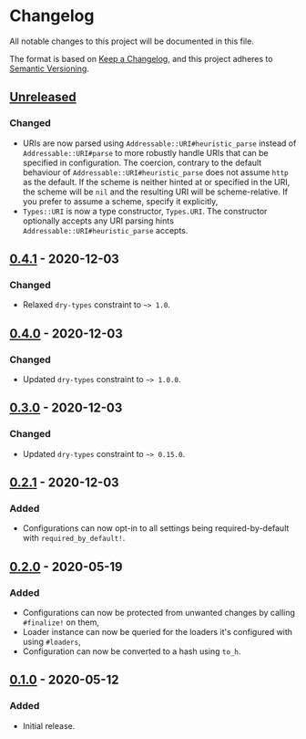 # Changelog
All notable changes to this project will be documented in this file.

The format is based on [Keep a Changelog](https://keepachangelog.com/en/1.0.0/),
and this project adheres to [Semantic Versioning](https://semver.org/spec/v2.0.0.html).

## [Unreleased]
### Changed
- URIs are now parsed using `Addressable::URI#heuristic_parse` instead of `Addressable::URI#parse`
  to more robustly handle URIs that can be specified in configuration. The coercion, contrary to
  the default behaviour of `Addressable::URI#heuristic_parse` does not assume `http` as the default.
  If the scheme is neither hinted at or specified in the URI, the scheme will be `nil` and the resulting
  URI will be scheme-relative. If you prefer to assume a scheme, specify it explicitly,
- `Types::URI` is now a type constructor, `Types.URI`. The constructor optionally accepts any
  URI parsing hints `Addressable::URI#heuristic_parse` accepts.

## [0.4.1] - 2020-12-03
### Changed
- Relaxed `dry-types` constraint to `~> 1.0`.

## [0.4.0] - 2020-12-03
### Changed
- Updated `dry-types` constraint to `~> 1.0.0`.

## [0.3.0] - 2020-12-03
### Changed
- Updated `dry-types` constraint to `~> 0.15.0`.

## [0.2.1] - 2020-12-03
### Added
- Configurations can now opt-in to all settings being required-by-default with `required_by_default!`.

## [0.2.0] - 2020-05-19
### Added
- Configurations can now be protected from unwanted changes by calling `#finalize!` on them,
- Loader instance can now be queried for the loaders it's configured with using `#loaders`,
- Configuration can now be converted to a hash using `to_h`.

## [0.1.0] - 2020-05-12
### Added
- Initial release.

[Unreleased]: https://github.com/surgeventures/fig/compare/v0.4.1...HEAD
[0.4.1]: https://github.com/surgeventures/fig/releases/tag/v0.4.1
[0.4.0]: https://github.com/surgeventures/fig/releases/tag/v0.4.0
[0.3.0]: https://github.com/surgeventures/fig/releases/tag/v0.3.0
[0.2.1]: https://github.com/surgeventures/fig/releases/tag/v0.2.1
[0.2.0]: https://github.com/surgeventures/fig/releases/tag/v0.2.0
[0.1.0]: https://github.com/surgeventures/fig/releases/tag/v0.1.0
